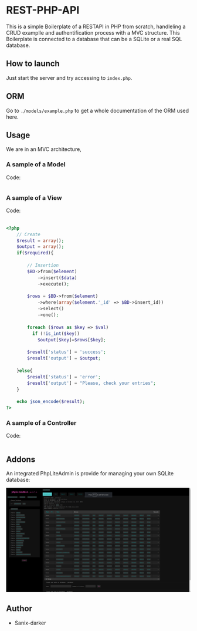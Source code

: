 # REST-PHP-API

This is a simple Boilerplate of a RESTAPI in PHP from scratch, handleling a CRUD examplle and authentification process with a MVC structure.
This Boilerplate is connected to a database that can be a SQLite or a real SQL database.

## How to launch

Just start the server and try accessing to `index.php`.

## ORM

Go to `./models/example.php` to get a whole documentation of the ORM used here.

## Usage

We are in an MVC architecture, 

### A sample of a Model

Code:

```php


```

### A sample of a View

Code:

```php

<?php
	// Create
	$result = array();
	$output = array();
	if($required){

		// Insertion
		$BD->from($element)
		    ->insert($data)
		    ->execute();

		$rows = $BD->from($element)
			->where(array($element.'_id' => $BD->insert_id))
			->select()
			->one();

		foreach ($rows as $key => $val)
		  if (!is_int($key))
		    $output[$key]=$rows[$key];

		$result['status'] = 'success';
		$result['output'] = $output;

	}else{
		$result['status'] = 'error';
		$result['output'] = "Please, check your entries";
	}

	echo json_encode($result);
?>
```

### A sample of a Controller

Code:

```php


```



## Addons

An integrated PhpLiteAdmin is provide for managing your own SQLite database:

<img src="./phpLiteAdmin.png" />



## Author

- Sanix-darker